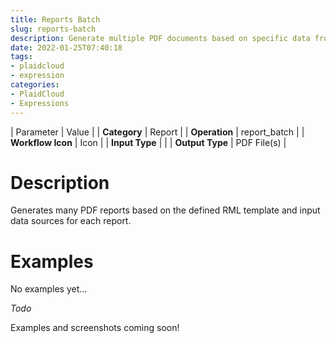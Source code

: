 ```yaml
---
title: Reports Batch
slug: reports-batch
description: Generate multiple PDF documents based on specific data from each report
date: 2022-01-25T07:40:18
tags:
- plaidcloud
- expression
categories:
- PlaidCloud
- Expressions
---
```





| Parameter | Value |
| **Category** | Report |
| **Operation** | report\_batch |
| **Workflow Icon** | Icon |
| **Input Type** |  |
| **Output Type** | PDF File(s) |

# Description


Generates many PDF reports based on the defined RML template and input data sources for each report.



# Examples


No examples yet…



*Todo*


Examples and screenshots coming soon!


